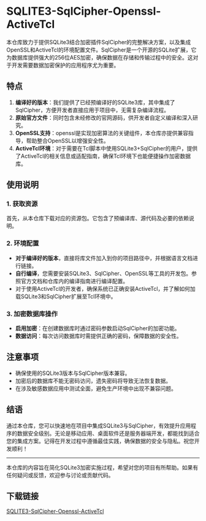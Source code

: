 # SQLITE3-SqlCipher-Openssl-ActiveTcl

本仓库致力于提供SQLite3结合加密插件SqlCipher的完整解决方案，以及集成OpenSSL和ActiveTcl的环境配置文件。SqlCipher是一个开源的SQLite扩展，它为数据库提供强大的256位AES加密，确保数据在存储和传输过程中的安全。这对于开发需要数据加密保护的应用程序尤为重要。

## 特点

1. **编译好的版本**：我们提供了已经预编译好的SQLite3库，其中集成了SqlCipher，方便开发者直接应用于项目中，无需复杂编译流程。
2. **原始官方文件**：同时包含未经修改的官网源码，供开发者自定义编译和深入研究。
3. **OpenSSL支持**：openssl是实现加密算法的关键组件，本仓库亦提供兼容指导，帮助整合OpenSSL以增强安全性。
4. **ActiveTcl环境**：对于需要在Tcl脚本中使用SQLite3+SqlCipher的用户，提供了ActiveTcl的相关信息或适配指南，确保Tcl环境下也能便捷操作加密数据库。

## 使用说明

### 1. 获取资源

首先，从本仓库下载对应的资源包。它包含了预编译库、源代码及必要的依赖说明。

### 2. 环境配置

- **对于编译好的版本**，直接将库文件加入到你的项目路径中，并根据语言文档进行链接。
- **自行编译**，您需要安装SQLite3、SqlCipher、OpenSSL等工具的开发包。参照官方文档和仓库内的编译指南进行编译配置。
- 对于使用ActiveTcl的开发者，确保系统已正确安装ActiveTcl，并了解如何加载SQLite3和SqlCipher扩展至Tcl环境中。

### 3. 加密数据库操作

- **启用加密**：在创建数据库时通过密码参数启动SqlCipher的加密功能。
- **数据访问**：每次访问数据库时需提供正确的密码，保障数据的安全性。

## 注意事项

- 确保使用的SQLite3版本与SqlCipher版本兼容。
- 加密后的数据库不能无密码访问，遗失密码将导致无法恢复数据。
- 在涉及敏感数据应用中测试全面，避免生产环境中出现不兼容问题。

## 结语

通过本仓库，您可以快速地在项目中集成SQLite3与SqlCipher，有效提升应用程序的数据安全级别。无论是移动应用、桌面软件还是服务器端开发，都能找到适合您的集成方案。记得在开发过程中遵循最佳实践，确保数据的安全与隐私。祝您开发顺利！

--- 

本仓库的内容旨在简化SQLite3加密实施过程，希望对您的项目有所帮助。如果有任何疑问或反馈，欢迎参与讨论或贡献代码。

## 下载链接

[SQLITE3-SqlCipher-Openssl-ActiveTcl](https://pan.quark.cn/s/2a4d82305ddc)